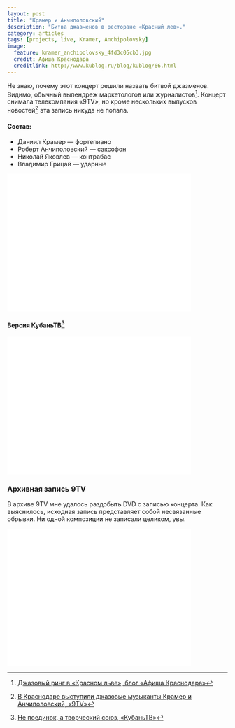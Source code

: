 ```yaml
---
layout: post
title: "Крамер и Анчиполовский"
description: "Битва джазменов в ресторане «Красный лев»."
category: articles
tags: [projects, live, Kramer, Anchipolovsky]
image:
  feature: kramer_anchipolovsky_4fd3c05cb3.jpg
  credit: Афиша Краснодара
  creditlink: http://www.kublog.ru/blog/kublog/66.html
---
```


Не знаю, почему этот концерт решили назвать битвой джазменов.
Видимо, обычный выпендреж маркетологов или журналистов[^1].
Концерт снимала телекомпания «9TV», но кроме нескольких выпусков новостей[^2] эта запись никуда не попала.

#### Состав:

* Даниил Крамер — фортепиано
* Роберт Анчиполовский — саксофон
* Николай Яковлев — контрабас
* Владимир Грицай — ударные

<iframe width="420" height="315" src="//www.youtube.com/embed/FPW4dvsPvPA" frameborder="0" allowfullscreen=""></iframe>

#### Версия КубаньТВ[^3]

<iframe width="420" height="315" src="//www.youtube.com/embed/PiON5v7jXPw" frameborder="0" allowfullscreen=""></iframe>

### Архивная запись 9TV

В архиве 9TV мне удалось раздобыть DVD с записью концерта.
Как выяснилось, исходная запись представляет собой несвязанные обрывки.
Ни одной композиции не записали целиком, увы.

<iframe width="420" height="315" src="//www.youtube.com/embed/hIXyg11cGbA" frameborder="0" allowfullscreen=""></iframe>

[^1]: [Джазовый ринг в «Красном льве», блог «Афиша Краснодара»](http://www.kublog.ru/blog/kublog/66.html)
[^2]: [В Краснодаре выступили джазовые музыканты Крамер и Анчиполовский, «9TV»](http://9tv.ru/news/item/34987)
[^3]: [Не поединок, а творческий союз, «КубаньТВ»](http://kubantv.ru/kultura-kuban/26382-ne-poedinok-a-tvorcheskijj-sojuz/)
